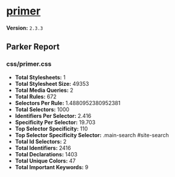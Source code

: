 # [primer]( http://primercss.io )

**Version:** `2.3.3`

## Parker Report

### css/primer.css

- **Total Stylesheets:** 1
- **Total Stylesheet Size:** 49353
- **Total Media Queries:** 2
- **Total Rules:** 672
- **Selectors Per Rule:** 1.4880952380952381
- **Total Selectors:** 1000
- **Identifiers Per Selector:** 2.416
- **Specificity Per Selector:** 19.703
- **Top Selector Specificity:** 110
- **Top Selector Specificity Selector:** .main-search #site-search
- **Total Id Selectors:** 2
- **Total Identifiers:** 2416
- **Total Declarations:** 1403
- **Total Unique Colors:** 47
- **Total Important Keywords:** 9
